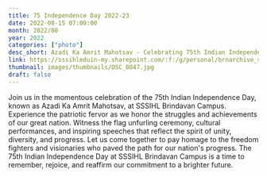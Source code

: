 ```yaml
---
title: 75 Independence Day 2022-23
date: 2022-08-15 07:00:00
month: 2022/08
year: 2022
categories: ["photo"]
desc_short: Azadi Ka Amrit Mahotsav - Celebrating 75th Indian Independence Day at SSSIHL Brindavan Campus
link: https://sssihleduin-my.sharepoint.com/:f:/g/personal/brnarchive_sssihl_edu_in/EnX4rEiKHaRKtz8ekm6RvTgB1JV7IwU_wFRlsj6K1uwy7g?e=sscYMd
thumbnail: images/thumbnails/DSC_0847.jpg
draft: false
---
```


 Join us in the momentous celebration of the 75th Indian Independence Day, known as Azadi Ka Amrit Mahotsav, at SSSIHL Brindavan Campus. Experience the patriotic fervor as we honor the struggles and achievements of our great nation. Witness the flag unfurling ceremony, cultural performances, and inspiring speeches that reflect the spirit of unity, diversity, and progress. Let us come together to pay homage to the freedom fighters and visionaries who paved the path for our nation's progress. The 75th Indian Independence Day at SSSIHL Brindavan Campus is a time to remember, rejoice, and reaffirm our commitment to a brighter future.